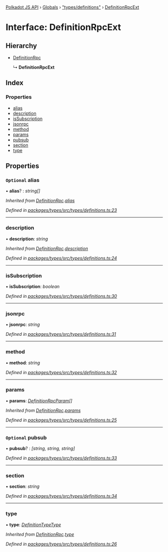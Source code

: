[Polkadot JS API](../README.md) › [Globals](../globals.md) › ["types/definitions"](../modules/_types_definitions_.md) › [DefinitionRpcExt](_types_definitions_.definitionrpcext.md)

# Interface: DefinitionRpcExt

## Hierarchy

* [DefinitionRpc](_types_definitions_.definitionrpc.md)

  ↳ **DefinitionRpcExt**

## Index

### Properties

* [alias](_types_definitions_.definitionrpcext.md#optional-alias)
* [description](_types_definitions_.definitionrpcext.md#description)
* [isSubscription](_types_definitions_.definitionrpcext.md#issubscription)
* [jsonrpc](_types_definitions_.definitionrpcext.md#jsonrpc)
* [method](_types_definitions_.definitionrpcext.md#method)
* [params](_types_definitions_.definitionrpcext.md#params)
* [pubsub](_types_definitions_.definitionrpcext.md#optional-pubsub)
* [section](_types_definitions_.definitionrpcext.md#section)
* [type](_types_definitions_.definitionrpcext.md#type)

## Properties

### `Optional` alias

• **alias**? : *string[]*

*Inherited from [DefinitionRpc](_types_definitions_.definitionrpc.md).[alias](_types_definitions_.definitionrpc.md#optional-alias)*

*Defined in [packages/types/src/types/definitions.ts:23](https://github.com/polkadot-js/api/blob/0c5b69bea1/packages/types/src/types/definitions.ts#L23)*

___

###  description

• **description**: *string*

*Inherited from [DefinitionRpc](_types_definitions_.definitionrpc.md).[description](_types_definitions_.definitionrpc.md#description)*

*Defined in [packages/types/src/types/definitions.ts:24](https://github.com/polkadot-js/api/blob/0c5b69bea1/packages/types/src/types/definitions.ts#L24)*

___

###  isSubscription

• **isSubscription**: *boolean*

*Defined in [packages/types/src/types/definitions.ts:30](https://github.com/polkadot-js/api/blob/0c5b69bea1/packages/types/src/types/definitions.ts#L30)*

___

###  jsonrpc

• **jsonrpc**: *string*

*Defined in [packages/types/src/types/definitions.ts:31](https://github.com/polkadot-js/api/blob/0c5b69bea1/packages/types/src/types/definitions.ts#L31)*

___

###  method

• **method**: *string*

*Defined in [packages/types/src/types/definitions.ts:32](https://github.com/polkadot-js/api/blob/0c5b69bea1/packages/types/src/types/definitions.ts#L32)*

___

###  params

• **params**: *[DefinitionRpcParam](_types_definitions_.definitionrpcparam.md)[]*

*Inherited from [DefinitionRpc](_types_definitions_.definitionrpc.md).[params](_types_definitions_.definitionrpc.md#params)*

*Defined in [packages/types/src/types/definitions.ts:25](https://github.com/polkadot-js/api/blob/0c5b69bea1/packages/types/src/types/definitions.ts#L25)*

___

### `Optional` pubsub

• **pubsub**? : *[string, string, string]*

*Defined in [packages/types/src/types/definitions.ts:33](https://github.com/polkadot-js/api/blob/0c5b69bea1/packages/types/src/types/definitions.ts#L33)*

___

###  section

• **section**: *string*

*Defined in [packages/types/src/types/definitions.ts:34](https://github.com/polkadot-js/api/blob/0c5b69bea1/packages/types/src/types/definitions.ts#L34)*

___

###  type

• **type**: *[DefinitionTypeType](../modules/_types_definitions_.md#definitiontypetype)*

*Inherited from [DefinitionRpc](_types_definitions_.definitionrpc.md).[type](_types_definitions_.definitionrpc.md#type)*

*Defined in [packages/types/src/types/definitions.ts:26](https://github.com/polkadot-js/api/blob/0c5b69bea1/packages/types/src/types/definitions.ts#L26)*
